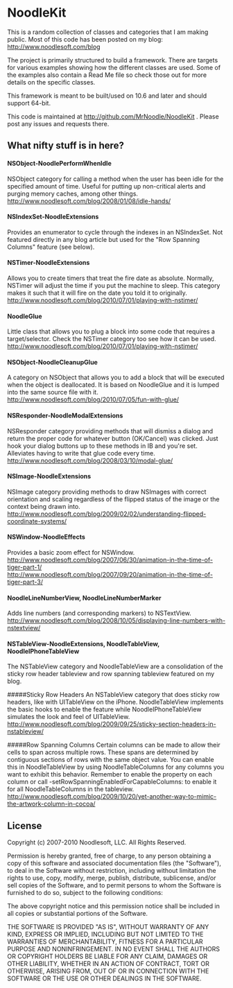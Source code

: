 NoodleKit
=========

This is a random collection of classes and categories that I am making public. Most of this code has been posted on my blog: <http://www.noodlesoft.com/blog>

The project is primarily structured to build a framework. There are targets for various examples showing how the different classes are used. Some of the examples also contain a Read Me file so check those out for more details on the specific classes.

This framework is meant to be built/used on 10.6 and later and should support 64-bit.

This code is maintained at <http://github.com/MrNoodle/NoodleKit> . Please post any issues and requests there.

What nifty stuff is in here?
----------------------------

#### NSObject-NoodlePerformWhenIdle  
NSObject category for calling a method when the user has been idle for the specified amount of time. Useful for putting up non-critical alerts and purging memory caches, among other things.  
<http://www.noodlesoft.com/blog/2008/01/08/idle-hands/>

#### NSIndexSet-NoodleExtensions
Provides an enumerator to cycle through the indexes in an NSIndexSet. Not featured directly in any blog article but used for the "Row Spanning Columns" feature (see below).

#### NSTimer-NoodleExtensions
Allows you to create timers that treat the fire date as absolute. Normally, NSTimer will adjust the time if you put the machine to sleep. This category makes it such that it will fire on the date you told it to originally. 
<http://www.noodlesoft.com/blog/2010/07/01/playing-with-nstimer/>

#### NoodleGlue
Little class that allows you to plug a block into some code that requires a target/selector. Check the NSTimer category too see how it can be used.
<http://www.noodlesoft.com/blog/2010/07/01/playing-with-nstimer/>

#### NSObject-NoodleCleanupGlue
A category on NSObject that allows you to add a block that will be executed when the object is deallocated. It is based on NoodleGlue and it is lumped into the same source file with it.
<http://www.noodlesoft.com/blog/2010/07/05/fun-with-glue/>

#### NSResponder-NoodleModalExtensions  
NSResponder category providing methods that will dismiss a dialog and return the proper code for whatever button (OK/Cancel) was clicked. Just hook your dialog buttons up to these methods in IB and you're set. Alleviates having to write that glue code every time.  
<http://www.noodlesoft.com/blog/2008/03/10/modal-glue/>

#### NSImage-NoodleExtensions  
NSImage category providing methods to draw NSImages with correct orientation and scaling regardless of the flipped status of the image or the context being drawn into.  
<http://www.noodlesoft.com/blog/2009/02/02/understanding-flipped-coordinate-systems/>

#### NSWindow-NoodleEffects  
Provides a basic zoom effect for NSWindow.  
<http://www.noodlesoft.com/blog/2007/06/30/animation-in-the-time-of-tiger-part-1/>  
<http://www.noodlesoft.com/blog/2007/09/20/animation-in-the-time-of-tiger-part-3/>

#### NoodleLineNumberView, NoodleLineNumberMarker  
Adds line numbers (and corresponding markers) to NSTextView.  
<http://www.noodlesoft.com/blog/2008/10/05/displaying-line-numbers-with-nstextview/>

#### NSTableView-NoodleExtensions, NoodleTableView, NoodleIPhoneTableView
The NSTableView category and NoodleTableView are a consolidation of the sticky row header tableview
and row spanning tableview featured on my blog.

#####Sticky Row Headers
An NSTableView category that does sticky row headers, like with UITableView on the iPhone. NoodleTableView implements the basic hooks to enable the feature while NoodleIPhoneTableView simulates the look and feel of UITableView.
<http://www.noodlesoft.com/blog/2009/09/25/sticky-section-headers-in-nstableview/>

#####Row Spanning Columns
Certain columns can be made to allow their cells to span across multiple rows. These spans are determined by contiguous sections of rows with the same object value. You can enable this in NoodleTableView by using NoodleTableColumns for any columns you want to exhibit this behavior. Remember to enable the property on each column or call -setRowSpanningEnabledForCapableColumns: to enable it for all NoodleTableColumns in the tableview.
<http://www.noodlesoft.com/blog/2009/10/20/yet-another-way-to-mimic-the-artwork-column-in-cocoa/>


License
-------

Copyright (c) 2007-2010 Noodlesoft, LLC. All Rights Reserved.

Permission is hereby granted, free of charge, to any person
obtaining a copy of this software and associated documentation
files (the "Software"), to deal in the Software without
restriction, including without limitation the rights to use,
copy, modify, merge, publish, distribute, sublicense, and/or sell
copies of the Software, and to permit persons to whom the
Software is furnished to do so, subject to the following
conditions:

The above copyright notice and this permission notice shall be
included in all copies or substantial portions of the Software.

THE SOFTWARE IS PROVIDED "AS IS", WITHOUT WARRANTY OF ANY KIND,
EXPRESS OR IMPLIED, INCLUDING BUT NOT LIMITED TO THE WARRANTIES
OF MERCHANTABILITY, FITNESS FOR A PARTICULAR PURPOSE AND
NONINFRINGEMENT. IN NO EVENT SHALL THE AUTHORS OR COPYRIGHT
HOLDERS BE LIABLE FOR ANY CLAIM, DAMAGES OR OTHER LIABILITY,
WHETHER IN AN ACTION OF CONTRACT, TORT OR OTHERWISE, ARISING
FROM, OUT OF OR IN CONNECTION WITH THE SOFTWARE OR THE USE OR
OTHER DEALINGS IN THE SOFTWARE.
